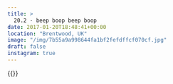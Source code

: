```yaml
---
title: >
  20.2 - beep boop beep boop
date: 2017-01-20T18:48:41+00:00
location: "Brentwood, UK"
image: "/img/7b55a9a998644fa1bf2fefdffcf070cf.jpg"
draft: false
instagram: true
---
```


{{<photo src="/img/7b55a9a998644fa1bf2fefdffcf070cf.jpg">}}
